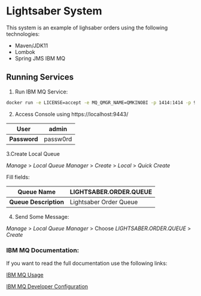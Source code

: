 # Lightsaber System

This system is an example of lighsaber orders using the following technologies:

- Maven/JDK11
- Lombok
- Spring JMS IBM MQ

## Running Services

1. Run IBM MQ Service:

```bash
docker run -e LICENSE=accept -e MQ_QMGR_NAME=QMKINOBI -p 1414:1414 -p 9443:9443 -d ibmcom/mq
```

2. Access Console using https://localhost:9443/

|**User**      | admin   |
|--------------|---------|
|**Password**  |passw0rd |

3.Create Local Queue

*Manage* > *Local Queue Manager* > *Create* >  *Local* > *Quick Create* 

Fill fields:

| **Queue Name**        | LIGHTSABER.ORDER.QUEUE |
|-----------------------|------------------------|
| **Queue Description** | Lightsaber Order Queue |

4. Send Some Message:

*Manage* > *Local Queue Manager* > Choose *LIGHTSABER.ORDER.QUEUE* > *Create*

### IBM MQ Documentation:

If you want to read the full documentation use the following links:

[IBM MQ Usage](https://github.com/ibm-messaging/mq-container/blob/master/docs/usage.md)

[IBM MQ Developer Configuration](https://github.com/ibm-messaging/mq-container/blob/master/docs/developer-config.md)